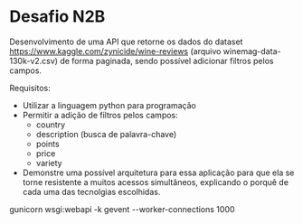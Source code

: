 # Desafio N2B

Desenvolvimento de uma API que retorne os dados do dataset https://www.kaggle.com/zynicide/wine-reviews (arquivo winemag-data-130k-v2.csv) de forma paginada, sendo possível adicionar filtros pelos campos.

Requisitos:
  - Utilizar a linguagem python para programação
  - Permitir a adição de filtros pelos campos: 
    - country
    - description (busca de palavra-chave)
    - points
    - price
    - variety
  - Demonstre uma possível arquitetura para essa aplicação para que ela se torne resistente a muitos acessos simultâneos, explicando o porquê de cada uma das tecnolgias escolhidas.

gunicorn wsgi:webapi -k gevent --worker-connections 1000
